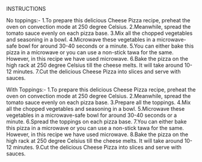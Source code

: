 INSTRUCTIONS

No toppings:-
 1.To prepare this delicious Cheese Pizza recipe, preheat the oven on convection mode at 250 degree Celsius.
 2.Meanwhile, spread the tomato sauce evenly on each pizza base. 
 3.Mix all the chopped vegetables and seasoning in a bowl. 
 4.Microwave these vegetables in a microwave-safe bowl for around 30-40 seconds or a minute.
 5.You can either bake this pizza in a microwave or you can use a non-stick tawa for the same. However, in this recipe we have used microwave. 
 6.Bake the pizza on the high rack at 250 degree Celsius till the cheese melts. It will take around 10-12 minutes. 
 7.Cut the delicious Cheese Pizza into slices and serve with sauces. 

With Toppings:-
 1.To prepare this delicious Cheese Pizza recipe, preheat the oven on convection mode at 250 degree Celsius.
 2.Meanwhile, spread the tomato sauce evenly on each pizza base. 
 3.Prepare all the toppings.
 4.Mix all the chopped vegetables and seasoning in a bowl. 
 5.Microwave these vegetables in a microwave-safe bowl for around 30-40 seconds or a minute.
 6.Spread the toppings on each pizza base.
 7.You can either bake this pizza in a microwave or you can use a non-stick tawa for the same. However, in this recipe we have used microwave. 
 8.Bake the pizza on the high rack at 250 degree Celsius till the cheese melts. It will take around 10-12 minutes. 
 9.Cut the delicious Cheese Pizza into slices and serve with sauces.